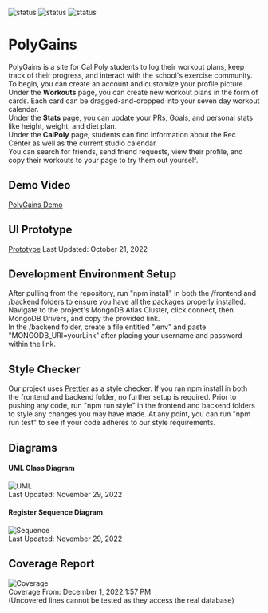
![status](https://github.com/ab-arias/poly-gains/actions/workflows/node.js.yml/badge.svg) ![status](https://github.com/ab-arias/poly-gains/actions/workflows/azure-static-web-apps-lemon-bush-06fd6661e.yml/badge.svg) ![status](https://github.com/ab-arias/poly-gains/actions/workflows/main_poly-gains.yml/badge.svg)
# PolyGains

PolyGains is a site for Cal Poly students to log their
workout plans, keep track of their progress, and interact
with the school's exercise community.   
To begin, you can create an account and customize your profile picture.   
Under the __Workouts__ page, you can create new workout plans in the form
of cards. Each card can be dragged-and-dropped into your seven
day workout calendar.   
Under the __Stats__ page, you can update your PRs, Goals, and 
personal stats like height, weight, and diet
plan.   
Under the __CalPoly__ page, students can find information
about the Rec Center as well as the current studio calendar.  
You can search for friends, send friend requests,
view their profile, and copy their workouts to your page to try
them out yourself. 

## Demo Video
[PolyGains Demo](https://youtu.be/un6wV8pM24E)
## UI Prototype
[Prototype](https://www.figma.com/file/uV7zHPrAZYFiMDmyv8s8Br/PolyGains?node-id=0%3A1
) Last Updated: October 21, 2022  

## Development Environment Setup
After pulling from the repository, run "npm install" in both
the /frontend and /backend folders to ensure you have all
the packages properly installed.  
Navigate to the project's MongoDB Atlas Cluster,
click connect, then MongoDB Drivers, and copy the provided
link.  
In the /backend folder, create a file entitled ".env"
and paste "MONGODB_URI=yourLink" after placing
your username and password within the link.
## Style Checker
Our project uses [Prettier](https://prettier.io) as a style
checker. If you ran npm install in both the frontend and backend
folder, no further setup is required. Prior to pushing any code,
run "npm run style" in the frontend and backend folders to style
any changes you may have made. At any point, you can run "npm run test"
to see if your code adheres to our style requirements.
## Diagrams
#### UML Class Diagram
![UML](https://drive.google.com/uc?export=view&id=1Wwq01bdhlJxrROS7tGdfQIhjcgY3i7lb)  
Last Updated: November 29, 2022  
  

#### Register Sequence Diagram
![Sequence](https://drive.google.com/uc?export=view&id=1vqZS9DSPRKaK38CoanDKLhickobu6GOv)  
Last Updated: November 29, 2022
## Coverage Report  
![Coverage](https://drive.google.com/uc?export=view&id=1ZGwZhcfaOucwFIyb_mheAl422nPZQb2S)  
Coverage From: December 1, 2022 1:57 PM  
(Uncovered lines cannot be tested as they access the real database)
